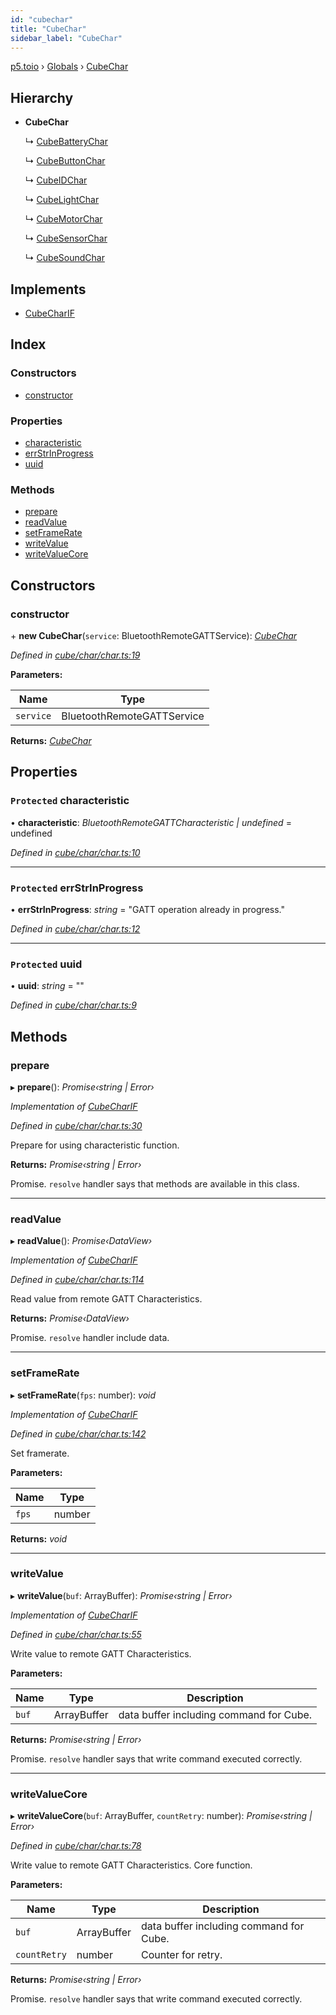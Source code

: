 ```yaml
---
id: "cubechar"
title: "CubeChar"
sidebar_label: "CubeChar"
---
```


[p5.toio](../index.md) › [Globals](../globals.md) › [CubeChar](cubechar.md)

## Hierarchy

* **CubeChar**

  ↳ [CubeBatteryChar](cubebatterychar.md)

  ↳ [CubeButtonChar](cubebuttonchar.md)

  ↳ [CubeIDChar](cubeidchar.md)

  ↳ [CubeLightChar](cubelightchar.md)

  ↳ [CubeMotorChar](cubemotorchar.md)

  ↳ [CubeSensorChar](cubesensorchar.md)

  ↳ [CubeSoundChar](cubesoundchar.md)

## Implements

* [CubeCharIF](../interfaces/cubecharif.md)

## Index

### Constructors

* [constructor](cubechar.md#constructor)

### Properties

* [characteristic](cubechar.md#protected-characteristic)
* [errStrInProgress](cubechar.md#protected-errstrinprogress)
* [uuid](cubechar.md#protected-uuid)

### Methods

* [prepare](cubechar.md#prepare)
* [readValue](cubechar.md#readvalue)
* [setFrameRate](cubechar.md#setframerate)
* [writeValue](cubechar.md#writevalue)
* [writeValueCore](cubechar.md#writevaluecore)

## Constructors

###  constructor

\+ **new CubeChar**(`service`: BluetoothRemoteGATTService): *[CubeChar](cubechar.md)*

*Defined in [cube/char/char.ts:19](https://github.com/tetunori/p5.toio/blob/0ed7381/src/cube/char/char.ts#L19)*

**Parameters:**

Name | Type |
------ | ------ |
`service` | BluetoothRemoteGATTService |

**Returns:** *[CubeChar](cubechar.md)*

## Properties

### `Protected` characteristic

• **characteristic**: *BluetoothRemoteGATTCharacteristic | undefined* = undefined

*Defined in [cube/char/char.ts:10](https://github.com/tetunori/p5.toio/blob/0ed7381/src/cube/char/char.ts#L10)*

___

### `Protected` errStrInProgress

• **errStrInProgress**: *string* = "GATT operation already in progress."

*Defined in [cube/char/char.ts:12](https://github.com/tetunori/p5.toio/blob/0ed7381/src/cube/char/char.ts#L12)*

___

### `Protected` uuid

• **uuid**: *string* = ""

*Defined in [cube/char/char.ts:9](https://github.com/tetunori/p5.toio/blob/0ed7381/src/cube/char/char.ts#L9)*

## Methods

###  prepare

▸ **prepare**(): *Promise‹string | Error›*

*Implementation of [CubeCharIF](../interfaces/cubecharif.md)*

*Defined in [cube/char/char.ts:30](https://github.com/tetunori/p5.toio/blob/0ed7381/src/cube/char/char.ts#L30)*

Prepare for using characteristic function.

**Returns:** *Promise‹string | Error›*

Promise. `resolve` handler says that methods are available in this class.

___

###  readValue

▸ **readValue**(): *Promise‹DataView›*

*Implementation of [CubeCharIF](../interfaces/cubecharif.md)*

*Defined in [cube/char/char.ts:114](https://github.com/tetunori/p5.toio/blob/0ed7381/src/cube/char/char.ts#L114)*

Read value from remote GATT Characteristics.

**Returns:** *Promise‹DataView›*

Promise. `resolve` handler include data.

___

###  setFrameRate

▸ **setFrameRate**(`fps`: number): *void*

*Implementation of [CubeCharIF](../interfaces/cubecharif.md)*

*Defined in [cube/char/char.ts:142](https://github.com/tetunori/p5.toio/blob/0ed7381/src/cube/char/char.ts#L142)*

Set framerate.

**Parameters:**

Name | Type |
------ | ------ |
`fps` | number |

**Returns:** *void*

___

###  writeValue

▸ **writeValue**(`buf`: ArrayBuffer): *Promise‹string | Error›*

*Implementation of [CubeCharIF](../interfaces/cubecharif.md)*

*Defined in [cube/char/char.ts:55](https://github.com/tetunori/p5.toio/blob/0ed7381/src/cube/char/char.ts#L55)*

Write value to remote GATT Characteristics.

**Parameters:**

Name | Type | Description |
------ | ------ | ------ |
`buf` | ArrayBuffer | data buffer including command for Cube.  |

**Returns:** *Promise‹string | Error›*

Promise. `resolve` handler says that write command executed correctly.

___

###  writeValueCore

▸ **writeValueCore**(`buf`: ArrayBuffer, `countRetry`: number): *Promise‹string | Error›*

*Defined in [cube/char/char.ts:78](https://github.com/tetunori/p5.toio/blob/0ed7381/src/cube/char/char.ts#L78)*

Write value to remote GATT Characteristics. Core function.

**Parameters:**

Name | Type | Description |
------ | ------ | ------ |
`buf` | ArrayBuffer | data buffer including command for Cube. |
`countRetry` | number | Counter for retry.  |

**Returns:** *Promise‹string | Error›*

Promise. `resolve` handler says that write command executed correctly.
